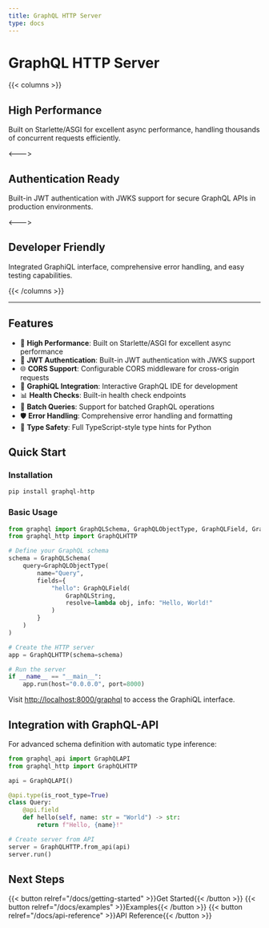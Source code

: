 ```yaml
---
title: GraphQL HTTP Server
type: docs
---
```


# GraphQL HTTP Server

{{< columns >}}

## High Performance

Built on Starlette/ASGI for excellent async performance, handling thousands of concurrent requests efficiently.

<--->

## Authentication Ready  

Built-in JWT authentication with JWKS support for secure GraphQL APIs in production environments.

<--->

## Developer Friendly

Integrated GraphiQL interface, comprehensive error handling, and easy testing capabilities.

{{< /columns >}}

---

## Features

- 🚀 **High Performance**: Built on Starlette/ASGI for excellent async performance
- 🔐 **JWT Authentication**: Built-in JWT authentication with JWKS support  
- 🌐 **CORS Support**: Configurable CORS middleware for cross-origin requests
- 🎨 **GraphiQL Integration**: Interactive GraphQL IDE for development
- 📊 **Health Checks**: Built-in health check endpoints
- 🔄 **Batch Queries**: Support for batched GraphQL operations
- 🛡️ **Error Handling**: Comprehensive error handling and formatting
- 📝 **Type Safety**: Full TypeScript-style type hints for Python

## Quick Start

### Installation

```bash
pip install graphql-http
```

### Basic Usage

```python
from graphql import GraphQLSchema, GraphQLObjectType, GraphQLField, GraphQLString
from graphql_http import GraphQLHTTP

# Define your GraphQL schema
schema = GraphQLSchema(
    query=GraphQLObjectType(
        name="Query",
        fields={
            "hello": GraphQLField(
                GraphQLString,
                resolve=lambda obj, info: "Hello, World!"
            )
        }
    )
)

# Create the HTTP server
app = GraphQLHTTP(schema=schema)

# Run the server
if __name__ == "__main__":
    app.run(host="0.0.0.0", port=8000)
```

Visit [http://localhost:8000/graphql](http://localhost:8000/graphql) to access the GraphiQL interface.

## Integration with GraphQL-API

For advanced schema definition with automatic type inference:

```python
from graphql_api import GraphQLAPI
from graphql_http import GraphQLHTTP

api = GraphQLAPI()

@api.type(is_root_type=True)
class Query:
    @api.field
    def hello(self, name: str = "World") -> str:
        return f"Hello, {name}!"

# Create server from API
server = GraphQLHTTP.from_api(api)
server.run()
```

## Next Steps

{{< button relref="/docs/getting-started" >}}Get Started{{< /button >}}
{{< button relref="/docs/examples" >}}Examples{{< /button >}}
{{< button relref="/docs/api-reference" >}}API Reference{{< /button >}}